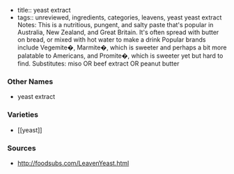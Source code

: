 - title:: yeast extract
- tags:: unreviewed, ingredients, categories, leavens, yeast
yeast extract Notes: This is a nutritious, pungent, and salty paste that's popular in Australia, New Zealand, and Great Britain. It's often spread with butter on bread, or mixed with hot water to make a drink Popular brands include Vegemite�, Marmite�, which is sweeter and perhaps a bit more palatable to Americans, and Promite�, which is sweeter yet but hard to find. Substitutes: miso OR beef extract OR peanut butter

### Other Names

* yeast extract

### Varieties

* [[yeast]]

### Sources
* http://foodsubs.com/LeavenYeast.html
